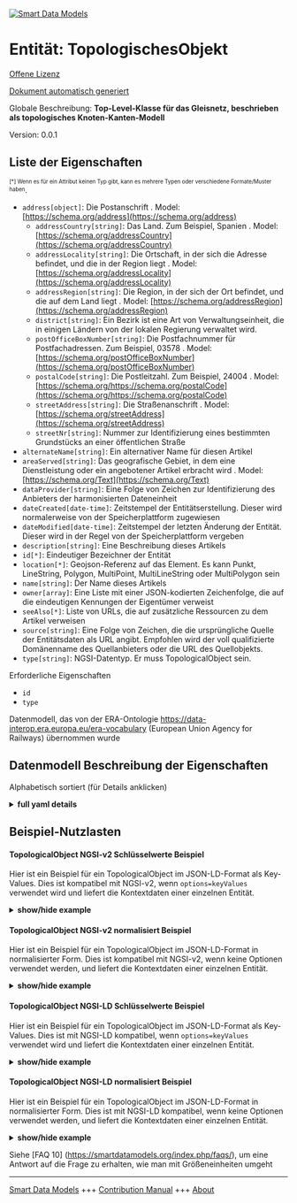 <!-- 10-Header -->    
[![Smart Data Models](https://smartdatamodels.org/wp-content/uploads/2022/01/SmartDataModels_logo.png "Logo")](https://smartdatamodels.org)    
Entität: TopologischesObjekt    
============================<!-- /10-Header -->    
<!-- 15-License -->    
[Offene Lizenz](https://github.com/smart-data-models//dataModel.ERA/blob/master/TopologicalObject/LICENSE.md)    
[Dokument automatisch generiert](https://docs.google.com/presentation/d/e/2PACX-1vTs-Ng5dIAwkg91oTTUdt8ua7woBXhPnwavZ0FxgR8BsAI_Ek3C5q97Nd94HS8KhP-r_quD4H0fgyt3/pub?start=false&loop=false&delayms=3000#slide=id.gb715ace035_0_60)    
<!-- /15-License -->    
<!-- 20-Description -->    
Globale Beschreibung: **Top-Level-Klasse für das Gleisnetz, beschrieben als topologisches Knoten-Kanten-Modell**    
Version: 0.0.1    
<!-- /20-Description -->    
<!-- 30-PropertiesList -->    
## Liste der Eigenschaften    
<sup><sub>[*] Wenn es für ein Attribut keinen Typ gibt, kann es mehrere Typen oder verschiedene Formate/Muster haben</sub></sup>.    
- `address[object]`: Die Postanschrift  . Model: [https://schema.org/address](https://schema.org/address)	- `addressCountry[string]`: Das Land. Zum Beispiel, Spanien  . Model: [https://schema.org/addressCountry](https://schema.org/addressCountry)    
	- `addressLocality[string]`: Die Ortschaft, in der sich die Adresse befindet, und die in der Region liegt  . Model: [https://schema.org/addressLocality](https://schema.org/addressLocality)    
	- `addressRegion[string]`: Die Region, in der sich der Ort befindet, und die auf dem Land liegt  . Model: [https://schema.org/addressRegion](https://schema.org/addressRegion)    
	- `district[string]`: Ein Bezirk ist eine Art von Verwaltungseinheit, die in einigen Ländern von der lokalen Regierung verwaltet wird.      
	- `postOfficeBoxNumber[string]`: Die Postfachnummer für Postfachadressen. Zum Beispiel, 03578  . Model: [https://schema.org/postOfficeBoxNumber](https://schema.org/postOfficeBoxNumber)    
	- `postalCode[string]`: Die Postleitzahl. Zum Beispiel, 24004  . Model: [https://schema.org/https://schema.org/postalCode](https://schema.org/https://schema.org/postalCode)    
	- `streetAddress[string]`: Die Straßenanschrift  . Model: [https://schema.org/streetAddress](https://schema.org/streetAddress)    
	- `streetNr[string]`: Nummer zur Identifizierung eines bestimmten Grundstücks an einer öffentlichen Straße      
- `alternateName[string]`: Ein alternativer Name für diesen Artikel  - `areaServed[string]`: Das geografische Gebiet, in dem eine Dienstleistung oder ein angebotener Artikel erbracht wird  . Model: [https://schema.org/Text](https://schema.org/Text)- `dataProvider[string]`: Eine Folge von Zeichen zur Identifizierung des Anbieters der harmonisierten Dateneinheit  - `dateCreated[date-time]`: Zeitstempel der Entitätserstellung. Dieser wird normalerweise von der Speicherplattform zugewiesen  - `dateModified[date-time]`: Zeitstempel der letzten Änderung der Entität. Dieser wird in der Regel von der Speicherplattform vergeben  - `description[string]`: Eine Beschreibung dieses Artikels  - `id[*]`: Eindeutiger Bezeichner der Entität  - `location[*]`: Geojson-Referenz auf das Element. Es kann Punkt, LineString, Polygon, MultiPoint, MultiLineString oder MultiPolygon sein  - `name[string]`: Der Name dieses Artikels  - `owner[array]`: Eine Liste mit einer JSON-kodierten Zeichenfolge, die auf die eindeutigen Kennungen der Eigentümer verweist  - `seeAlso[*]`: Liste von URLs, die auf zusätzliche Ressourcen zu dem Artikel verweisen  - `source[string]`: Eine Folge von Zeichen, die die ursprüngliche Quelle der Entitätsdaten als URL angibt. Empfohlen wird der voll qualifizierte Domänenname des Quellanbieters oder die URL des Quellobjekts.  - `type[string]`: NGSI-Datentyp. Er muss TopologicalObject sein.  <!-- /30-PropertiesList -->    
<!-- 35-RequiredProperties -->    
Erforderliche Eigenschaften    
- `id`  - `type`  <!-- /35-RequiredProperties -->    
<!-- 40-RequiredProperties -->    
Datenmodell, das von der ERA-Ontologie https://data-interop.era.europa.eu/era-vocabulary (European Union Agency for Railways) übernommen wurde    
<!-- /40-RequiredProperties -->    
<!-- 50-DataModelHeader -->    
## Datenmodell Beschreibung der Eigenschaften    
Alphabetisch sortiert (für Details anklicken)    
<!-- /50-DataModelHeader -->    
<!-- 60-ModelYaml -->    
<details><summary><strong>full yaml details</strong></summary>      
```yaml    
TopologicalObject:      
  description: Top level class for the the track network described as a topological node edge model      
  properties:      
    address:      
      description: The mailing address      
      properties:      
        addressCountry:      
          description: 'The country. For example, Spain'      
          type: string      
          x-ngsi:      
            model: https://schema.org/addressCountry      
            type: Property      
        addressLocality:      
          description: 'The locality in which the street address is, and which is in the region'      
          type: string      
          x-ngsi:      
            model: https://schema.org/addressLocality      
            type: Property      
        addressRegion:      
          description: 'The region in which the locality is, and which is in the country'      
          type: string      
          x-ngsi:      
            model: https://schema.org/addressRegion      
            type: Property      
        district:      
          description: 'A district is a type of administrative division that, in some countries, is managed by the local government'      
          type: string      
          x-ngsi:      
            type: Property      
        postOfficeBoxNumber:      
          description: 'The post office box number for PO box addresses. For example, 03578'      
          type: string      
          x-ngsi:      
            model: https://schema.org/postOfficeBoxNumber      
            type: Property      
        postalCode:      
          description: 'The postal code. For example, 24004'      
          type: string      
          x-ngsi:      
            model: https://schema.org/https://schema.org/postalCode      
            type: Property      
        streetAddress:      
          description: The street address      
          type: string      
          x-ngsi:      
            model: https://schema.org/streetAddress      
            type: Property      
        streetNr:      
          description: Number identifying a specific property on a public street      
          type: string      
          x-ngsi:      
            type: Property      
      type: object      
      x-ngsi:      
        model: https://schema.org/address      
        type: Property      
    alternateName:      
      description: An alternative name for this item      
      type: string      
      x-ngsi:      
        type: Property      
    areaServed:      
      description: The geographic area where a service or offered item is provided      
      type: string      
      x-ngsi:      
        model: https://schema.org/Text      
        type: Property      
    dataProvider:      
      description: A sequence of characters identifying the provider of the harmonised data entity      
      type: string      
      x-ngsi:      
        type: Property      
    dateCreated:      
      description: Entity creation timestamp. This will usually be allocated by the storage platform      
      format: date-time      
      type: string      
      x-ngsi:      
        type: Property      
    dateModified:      
      description: Timestamp of the last modification of the entity. This will usually be allocated by the storage platform      
      format: date-time      
      type: string      
      x-ngsi:      
        type: Property      
    description:      
      description: A description of this item      
      type: string      
      x-ngsi:      
        type: Property      
    id:      
      anyOf:      
        - description: Identifier format of any NGSI entity      
          maxLength: 256      
          minLength: 1      
          pattern: ^[\w\-\.\{\}\$\+\*\[\]`|~^@!,:\\]+$      
          type: string      
          x-ngsi:      
            type: Property      
        - description: Identifier format of any NGSI entity      
          format: uri      
          type: string      
          x-ngsi:      
            type: Property      
      description: Unique identifier of the entity      
      x-ngsi:      
        type: Property      
    location:      
      description: 'Geojson reference to the item. It can be Point, LineString, Polygon, MultiPoint, MultiLineString or MultiPolygon'      
      oneOf:      
        - description: Geojson reference to the item. Point      
          properties:      
            bbox:      
              items:      
                type: number      
              minItems: 4      
              type: array      
            coordinates:      
              items:      
                type: number      
              minItems: 2      
              type: array      
            type:      
              enum:      
                - Point      
              type: string      
          required:      
            - type      
            - coordinates      
          title: GeoJSON Point      
          type: object      
          x-ngsi:      
            type: GeoProperty      
        - description: Geojson reference to the item. LineString      
          properties:      
            bbox:      
              items:      
                type: number      
              minItems: 4      
              type: array      
            coordinates:      
              items:      
                items:      
                  type: number      
                minItems: 2      
                type: array      
              minItems: 2      
              type: array      
            type:      
              enum:      
                - LineString      
              type: string      
          required:      
            - type      
            - coordinates      
          title: GeoJSON LineString      
          type: object      
          x-ngsi:      
            type: GeoProperty      
        - description: Geojson reference to the item. Polygon      
          properties:      
            bbox:      
              items:      
                type: number      
              minItems: 4      
              type: array      
            coordinates:      
              items:      
                items:      
                  items:      
                    type: number      
                  minItems: 2      
                  type: array      
                minItems: 4      
                type: array      
              type: array      
            type:      
              enum:      
                - Polygon      
              type: string      
          required:      
            - type      
            - coordinates      
          title: GeoJSON Polygon      
          type: object      
          x-ngsi:      
            type: GeoProperty      
        - description: Geojson reference to the item. MultiPoint      
          properties:      
            bbox:      
              items:      
                type: number      
              minItems: 4      
              type: array      
            coordinates:      
              items:      
                items:      
                  type: number      
                minItems: 2      
                type: array      
              type: array      
            type:      
              enum:      
                - MultiPoint      
              type: string      
          required:      
            - type      
            - coordinates      
          title: GeoJSON MultiPoint      
          type: object      
          x-ngsi:      
            type: GeoProperty      
        - description: Geojson reference to the item. MultiLineString      
          properties:      
            bbox:      
              items:      
                type: number      
              minItems: 4      
              type: array      
            coordinates:      
              items:      
                items:      
                  items:      
                    type: number      
                  minItems: 2      
                  type: array      
                minItems: 2      
                type: array      
              type: array      
            type:      
              enum:      
                - MultiLineString      
              type: string      
          required:      
            - type      
            - coordinates      
          title: GeoJSON MultiLineString      
          type: object      
          x-ngsi:      
            type: GeoProperty      
        - description: Geojson reference to the item. MultiLineString      
          properties:      
            bbox:      
              items:      
                type: number      
              minItems: 4      
              type: array      
            coordinates:      
              items:      
                items:      
                  items:      
                    items:      
                      type: number      
                    minItems: 2      
                    type: array      
                  minItems: 4      
                  type: array      
                type: array      
              type: array      
            type:      
              enum:      
                - MultiPolygon      
              type: string      
          required:      
            - type      
            - coordinates      
          title: GeoJSON MultiPolygon      
          type: object      
          x-ngsi:      
            type: GeoProperty      
      x-ngsi:      
        type: GeoProperty      
    name:      
      description: The name of this item      
      type: string      
      x-ngsi:      
        type: Property      
    owner:      
      description: A List containing a JSON encoded sequence of characters referencing the unique Ids of the owner(s)      
      items:      
        anyOf:      
          - description: Identifier format of any NGSI entity      
            maxLength: 256      
            minLength: 1      
            pattern: ^[\w\-\.\{\}\$\+\*\[\]`|~^@!,:\\]+$      
            type: string      
            x-ngsi:      
              type: Property      
          - description: Identifier format of any NGSI entity      
            format: uri      
            type: string      
            x-ngsi:      
              type: Property      
        description: Unique identifier of the entity      
        x-ngsi:      
          type: Property      
      type: array      
      x-ngsi:      
        type: Property      
    seeAlso:      
      description: list of uri pointing to additional resources about the item      
      oneOf:      
        - items:      
            format: uri      
            type: string      
          minItems: 1      
          type: array      
        - format: uri      
          type: string      
      x-ngsi:      
        type: Property      
    source:      
      description: 'A sequence of characters giving the original source of the entity data as a URL. Recommended to be the fully qualified domain name of the source provider, or the URL to the source object'      
      type: string      
      x-ngsi:      
        type: Property      
    type:      
      description: NGSI data type. It has to be TopologicalObject      
      enum:      
        - TopologicalObject      
      type: string      
      x-ngsi:      
        type: Property      
  required:      
    - id      
    - type      
  type: object      
  x-derived-from: http://data.europa.eu/949/TopologicalObject      
  x-disclaimer: 'Redistribution and use in source and binary forms, with or without modification, are permitted  provided that the license conditions are met. Copyleft (c) 2023 Contributors to Smart Data Models Program'      
  x-license-url: https://github.com/smart-data-models/dataModel.ERA/blob/master/TopologicalObject/LICENSE.md      
  x-model-schema: https://smart-data-models.github.io/dataModel.ERA/Certificate/schema.json      
  x-model-tags: 'ERA vocabulary, railway, train'      
  x-version: 0.0.1      
```    
</details>      
<!-- /60-ModelYaml -->    
<!-- 70-MiddleNotes -->    
<!-- /70-MiddleNotes -->    
<!-- 80-Examples -->    
## Beispiel-Nutzlasten    
#### TopologicalObject NGSI-v2 Schlüsselwerte Beispiel    
Hier ist ein Beispiel für ein TopologicalObject im JSON-LD-Format als Key-Values. Dies ist kompatibel mit NGSI-v2, wenn `options=keyValues` verwendet wird und liefert die Kontextdaten einer einzelnen Entität.    
<details><summary><strong>show/hide example</strong></summary>      
```json  
{  
  "id": "urn:ngsi-ld:TopologicalObject:id:MDTE:29122911",  
  "dateCreated": "1997-12-28T14:44:16Z",  
  "dateModified": "1986-06-03T02:06:03Z",  
  "source": "Race box market story. Father establish himself everyone",  
  "name": "Least chair pull serve specific expect modern. Debate end difficult wife. Player various popular southern believe amount lot method.",  
  "alternateName": "Address happy television wide bu",  
  "description": "Finish then evidence just. Book hundred kind model opportunity. Always pattern class oil soldier conference involve.",  
  "dataProvider": "Room affect someone need manager. Range represent compare reality beat.",  
  "owner": [  
    "urn:ngsi-ld:TopologicalObject:items:HQJL:52681721",  
    "urn:ngsi-ld:TopologicalObject:items:RKZS:06098455"  
  ],  
  "seeAlso": [  
    "urn:ngsi-ld:TopologicalObject:items:DCVU:82796661"  
  ],  
  "location": {  
    "type": "Point",  
    "coordinates": [  
      -6.809152,  
      70.994051  
    ]  
  },  
  "address": {  
    "streetAddress": "Them generation story painting economy hair their. Keep together among she.",  
    "addressLocality": "Charge win great only.",  
    "addressRegion": "Popular thank would represent course. Just image represent decision parent. Degree west lay gar",  
    "addressCountry": "Health history lose defense. About husband market student short cost green. Morning poor example alre",  
    "postalCode": "Ready course edge author. Century once lead approach after.",  
    "postOfficeBoxNumber": "Dream now federal nice. Fish give entire home detail against.",  
    "streetNr": "Turn become hotel game ",  
    "district": "Cover whole pay customer management approach theory."  
  },  
  "areaServed": "Partner a improve about. Because four challenge. Hot north personal benefit.",  
  "type": "TopologicalObject",  
  "context": [  
    "https://raw.githubusercontent.com/smart-data-models/dataModel.ERA/master/context.jsonld"  
  ]  
}  
```  
</details>    
#### TopologicalObject NGSI-v2 normalisiert Beispiel    
Hier ist ein Beispiel für ein TopologicalObject im JSON-LD-Format in normalisierter Form. Dies ist kompatibel mit NGSI-v2, wenn keine Optionen verwendet werden, und liefert die Kontextdaten einer einzelnen Entität.    
<details><summary><strong>show/hide example</strong></summary>      
```json  
{  
  "id": "urn:ngsi-ld:TopologicalObject:id:MDTE:29122911",  
  "dateCreated": {  
    "type": "DateTime",  
    "value": "1997-12-28T14:44:16Z"  
  },  
  "dateModified": {  
    "type": "DateTime",  
    "value": "1986-06-03T02:06:03Z"  
  },  
  "source": {  
    "type": "Text",  
    "value": "Race box market story. Father establish himself everyone"  
  },  
  "name": {  
    "type": "Text",  
    "value": "Least chair pull serve specific expect modern. Debate end difficult wife. Player various popular southern believe amount lot method."  
  },  
  "alternateName": {  
    "type": "Text",  
    "value": "Address happy television wide bu"  
  },  
  "description": {  
    "type": "Text",  
    "value": "Finish then evidence just. Book hundred kind model opportunity. Always pattern class oil soldier conference involve."  
  },  
  "dataProvider": {  
    "type": "Text",  
    "value": "Room affect someone need manager. Range represent compare reality beat."  
  },  
  "owner": {  
    "type": "StructuredValue",  
    "value": [  
      "urn:ngsi-ld:TopologicalObject:items:HQJL:52681721",  
      "urn:ngsi-ld:TopologicalObject:items:RKZS:06098455"  
    ]  
  },  
  "seeAlso": {  
    "type": "StructuredValue",  
    "value": [  
      "urn:ngsi-ld:TopologicalObject:items:DCVU:82796661"  
    ]  
  },  
  "location": {  
    "type": "geo:json",  
    "value": {  
      "type": "Point",  
      "coordinates": [  
        -6.809152,  
        70.994051  
      ]  
    }  
  },  
  "address": {  
    "type": "StructuredValue",  
    "value": {  
      "streetAddress": "Them generation story painting economy hair their. Keep together among she.",  
      "addressLocality": "Charge win great only.",  
      "addressRegion": "Popular thank would represent course. Just image represent decision parent. Degree west lay gar",  
      "addressCountry": "Health history lose defense. About husband market student short cost green. Morning poor example alre",  
      "postalCode": "Ready course edge author. Century once lead approach after.",  
      "postOfficeBoxNumber": "Dream now federal nice. Fish give entire home detail against.",  
      "streetNr": "Turn become hotel game ",  
      "district": "Cover whole pay customer management approach theory."  
    }  
  },  
  "areaServed": {  
    "type": "Text",  
    "value": "Partner a improve about. Because four challenge. Hot north personal benefit."  
  },  
  "type": "TopologicalObject",  
  "context": {  
    "type": "StructuredValue",  
    "value": [  
      "https://raw.githubusercontent.com/smart-data-models/dataModel.ERA/master/context.jsonld"  
    ]  
  }  
}  
```  
</details>    
#### TopologicalObject NGSI-LD Schlüsselwerte Beispiel    
Hier ist ein Beispiel für ein TopologicalObject im JSON-LD-Format als Key-Values. Dies ist mit NGSI-LD kompatibel, wenn `options=keyValues` verwendet wird und liefert die Kontextdaten einer einzelnen Entität.    
<details><summary><strong>show/hide example</strong></summary>      
```json  
{  
  "id": "urn:ngsi-ld:TopologicalObject:id:MDTE:29122911",  
  "dateCreated": "1997-12-28T14:44:16Z",  
  "dateModified": "1986-06-03T02:06:03Z",  
  "source": "Race box market story. Father establish himself everyone",  
  "name": "Least chair pull serve specific expect modern. Debate end difficult wife. Player various popular southern believe amount lot method.",  
  "alternateName": "Address happy television wide bu",  
  "description": "Finish then evidence just. Book hundred kind model opportunity. Always pattern class oil soldier conference involve.",  
  "dataProvider": "Room affect someone need manager. Range represent compare reality beat.",  
  "owner": [  
    "urn:ngsi-ld:TopologicalObject:items:HQJL:52681721",  
    "urn:ngsi-ld:TopologicalObject:items:RKZS:06098455"  
  ],  
  "seeAlso": [  
    "urn:ngsi-ld:TopologicalObject:items:DCVU:82796661"  
  ],  
  "location": {  
    "type": "Point",  
    "coordinates": [  
      -6.809152,  
      70.994051  
    ]  
  },  
  "address": {  
    "streetAddress": "Them generation story painting economy hair their. Keep together among she.",  
    "addressLocality": "Charge win great only.",  
    "addressRegion": "Popular thank would represent course. Just image represent decision parent. Degree west lay gar",  
    "addressCountry": "Health history lose defense. About husband market student short cost green. Morning poor example alre",  
    "postalCode": "Ready course edge author. Century once lead approach after.",  
    "postOfficeBoxNumber": "Dream now federal nice. Fish give entire home detail against.",  
    "streetNr": "Turn become hotel game ",  
    "district": "Cover whole pay customer management approach theory."  
  },  
  "areaServed": "Partner a improve about. Because four challenge. Hot north personal benefit.",  
  "type": "TopologicalObject",  
  "@context": [  
    "https://smartdatamodels.org/context.jsonld"  
  ],  
  "context": [  
    "https://raw.githubusercontent.com/smart-data-models/dataModel.ERA/master/context.jsonld"  
  ]  
}  
```  
</details>    
#### TopologicalObject NGSI-LD normalisiert Beispiel    
Hier ist ein Beispiel für ein TopologicalObject im JSON-LD-Format in normalisierter Form. Dies ist mit NGSI-LD kompatibel, wenn keine Optionen verwendet werden, und liefert die Kontextdaten einer einzelnen Entität.    
<details><summary><strong>show/hide example</strong></summary>      
```json  
{  
  "id": "urn:ngsi-ld:TopologicalObject:id:ANPE:97919193",  
  "dateCreated": {  
    "type": "Property",  
    "value": {  
      "@type": "DateTime",  
      "@value": "2018-09-17T09:21:53Z"  
    }  
  },  
  "dateModified": {  
    "type": "Property",  
    "value": {  
      "@type": "DateTime",  
      "@value": "1996-07-18T12:43:19Z"  
    }  
  },  
  "source": {  
    "type": "Property",  
    "value": "Yes serve free seat. Room including each yard walk attack."  
  },  
  "name": {  
    "type": "Property",  
    "value": "Actually large man expect eye voic"  
  },  
  "alternateName": {  
    "type": "Property",  
    "value": "Season area fill station news stop. Choice marriage"  
  },  
  "description": {  
    "type": "Property",  
    "value": "Guy remain them seven general. Worker term address. Education detail not share human win item."  
  },  
  "dataProvider": {  
    "type": "Property",  
    "value": "Current treatment sing. Hour bed song all tend success fine. Develop guy if them interest high bed. Strong certain say offer i"  
  },  
  "owner": {  
    "type": "Property",  
    "value": [  
      "urn:ngsi-ld:TopologicalObject:items:HBZC:96164619",  
      "urn:ngsi-ld:TopologicalObject:items:SZBJ:87847721"  
    ]  
  },  
  "seeAlso": {  
    "type": "Property",  
    "value": [  
      "urn:ngsi-ld:TopologicalObject:items:VWRI:32992685"  
    ]  
  },  
  "location": {  
    "type": "Property",  
    "value": {  
      "type": "Point",  
      "coordinates": [  
        0.125705,  
        0.810063  
      ]  
    }  
  },  
  "address": {  
    "type": "Property",  
    "value": {  
      "streetAddress": "Building out then when gas address face. Increase tele",  
      "addressLocality": "Also house growth leave now food information. Management across tree factor Republican.",  
      "addressRegion": "F",  
      "addressCountry": "Score him say majority drug catch figure however. Eat condition subject least. Purpose guess such quickly management wear ",  
      "postalCode": "Southe",  
      "postOfficeBoxNumber": "Fear surface but effect. Sing structure growth with personal western.",  
      "streetNr": "Window down clear window describe hand determine. Talk bill thousand lay recognize. Customer trip place really poor after ene",  
      "district": "Family opportunity leg industry theory smile image. Into "  
    }  
  },  
  "areaServed": {  
    "type": "Property",  
    "value": "Hear her year population be."  
  },  
  "type": "TopologicalObject",  
  "@context": [  
    "https://smartdatamodels.org/context.jsonld"  
  ],  
  "context": [  
    "https://raw.githubusercontent.com/smart-data-models/dataModel.ERA/master/context.jsonld"  
  ]  
}  
```  
</details><!-- /80-Examples -->    
<!-- 90-FooterNotes -->    
<!-- /90-FooterNotes -->    
<!-- 95-Units -->    
Siehe [FAQ 10] (https://smartdatamodels.org/index.php/faqs/), um eine Antwort auf die Frage zu erhalten, wie man mit Größeneinheiten umgeht    
<!-- /95-Units -->    
<!-- 97-LastFooter -->    
---    
[Smart Data Models](https://smartdatamodels.org) +++ [Contribution Manual](https://bit.ly/contribution_manual) +++ [About](https://bit.ly/Introduction_SDM)<!-- /97-LastFooter -->    
